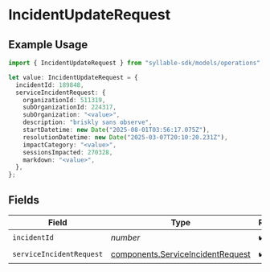 # IncidentUpdateRequest

## Example Usage

```typescript
import { IncidentUpdateRequest } from "syllable-sdk/models/operations";

let value: IncidentUpdateRequest = {
  incidentId: 189848,
  serviceIncidentRequest: {
    organizationId: 511319,
    subOrganizationId: 224317,
    subOrganization: "<value>",
    description: "briskly sans observe",
    startDatetime: new Date("2025-08-01T03:56:17.075Z"),
    resolutionDatetime: new Date("2025-03-07T20:10:20.231Z"),
    impactCategory: "<value>",
    sessionsImpacted: 270328,
    markdown: "<value>",
  },
};
```

## Fields

| Field                                                                                  | Type                                                                                   | Required                                                                               | Description                                                                            |
| -------------------------------------------------------------------------------------- | -------------------------------------------------------------------------------------- | -------------------------------------------------------------------------------------- | -------------------------------------------------------------------------------------- |
| `incidentId`                                                                           | *number*                                                                               | :heavy_check_mark:                                                                     | N/A                                                                                    |
| `serviceIncidentRequest`                                                               | [components.ServiceIncidentRequest](../../models/components/serviceincidentrequest.md) | :heavy_check_mark:                                                                     | N/A                                                                                    |